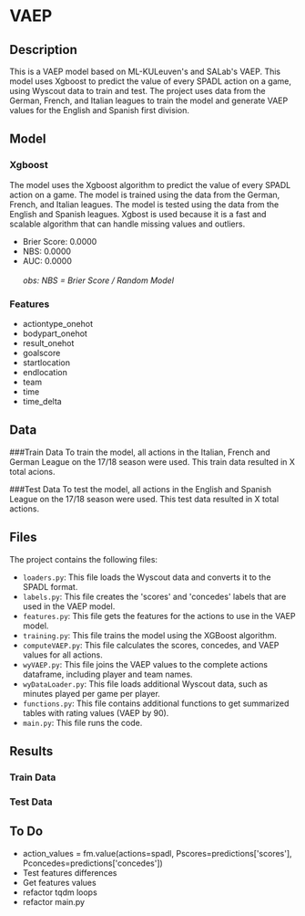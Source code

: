 # VAEP

## Description
This is a VAEP model based on ML-KULeuven's and SALab's VAEP. This model uses Xgboost to predict the value of every SPADL action on a game, using Wyscout data to train and test. The project uses data from the German, French, and Italian leagues to train the model and generate VAEP values for the English and Spanish first division. 

## Model
### Xgboost
The model uses the Xgboost algorithm to predict the value of every SPADL action on a game. The model is trained using the data from the German, French, and Italian leagues. The model is tested using the data from the English and Spanish leagues. Xgbost is used because it is a fast and scalable algorithm that can handle missing values and outliers.
* Brier Score: 0.0000
* NBS: 0.0000
* AUC: 0.0000
<br><br>
*obs: NBS = Brier Score / Random Model*

### Features
* actiontype_onehot
* bodypart_onehot
* result_onehot
* goalscore
* startlocation
* endlocation
* team
* time
* time_delta

## Data
###Train Data
To train the model, all actions in the Italian, French and German League on the 17/18 season were used. This train data resulted in X total acions.

###Test Data
To test the model, all actions in the English and Spanish League on the 17/18 season were used. This test data resulted in X total actions.

## Files
The project contains the following files:
- `loaders.py`: This file loads the Wyscout data and converts it to the SPADL format.
- `labels.py`: This file creates the 'scores' and 'concedes' labels that are used in the VAEP model.
- `features.py`: This file gets the features for the actions to use in the VAEP model.
- `training.py`: This file trains the model using the XGBoost algorithm.
- `computeVAEP.py`: This file calculates the scores, concedes, and VAEP values for all actions.
- `wyVAEP.py`: This file joins the VAEP values to the complete actions dataframe, including player and team names.
- `wyDataLoader.py`: This file loads additional Wyscout data, such as minutes played per game per player.
- `functions.py`: This file contains additional functions to get summarized tables with rating values (VAEP by 90).
- `main.py`: This file runs the code.

## Results
### Train Data

### Test Data

## To Do
* action_values = fm.value(actions=spadl, Pscores=predictions['scores'], Pconcedes=predictions['concedes'])
* Test features differences
* Get features values
* refactor tqdm loops
* refactor main.py

